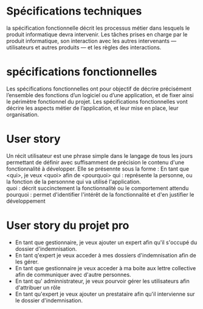 # Spécifications techniques

 la spécification fonctionnelle décrit les processus métier dans lesquels le produit informatique devra intervenir. Les tâches prises en charge par le produit informatique, son interaction avec les autres intervenants — utilisateurs et autres produits — et les règles des interactions.

# spécifications fonctionnelles

Les spécifications fonctionnelles ont pour objectif de décrire précisément l’ensemble des fonctions d’un logiciel ou d’une application, et de fixer ainsi le périmètre fonctionnel du projet.
Les spécifications fonctionnelles vont décrire les aspects métier de l’application, et leur mise en place, leur organisation.

# User story

Un récit utilisateur est une phrase simple dans le langage de tous les jours permettant de définir avec suffisamment de précision le contenu d'une fonctionnalité à développer.
Elle se présennte sous la forme :  En tant que \<qui>, je veux \<quoi> afin de \<pourquoi>
qui :  représente la personne, ou la fonction de la personnne qui va utilisé l'application.  
quoi : décrit succinctement la fonctionnalité ou le comportement attendu  
pourquoi : permet d'identifier l'intérêt de la fonctionnalité et d'en justifier le développement

# User story du projet pro

- En tant que gestionnaire, je veux ajouter un expert afin qu'il s'occupé du dossier d'indemnisation. 
- En tant q'expert je veux acceder à mes dossiers d'indemnisation afin de les gérer.
- En tant que gestionnaire je veux acceder à ma boite aux lettre collective afin de communiquer avec d'autre personnes.
- En tant qu' adminnistrateur, je veux pourvoir gérer les utilisateurs afin d'attribuer un rôle 
- En tant qu'expert je veux ajouter un prestataire afin qu'il intervienne sur le dossier d'indemnisation.